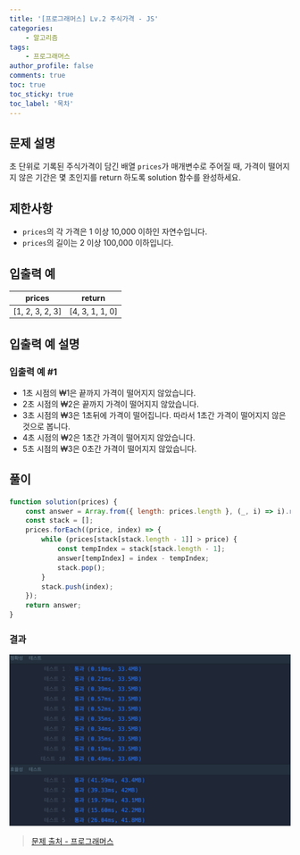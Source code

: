 ```yaml
---
title: '[프로그래머스] Lv.2 주식가격 - JS'
categories:
    - 알고리즘
tags:
    - 프로그래머스
author_profile: false
comments: true
toc: true
toc_sticky: true
toc_label: '목차'
---
```


## 문제 설명

초 단위로 기록된 주식가격이 담긴 배열 `prices`가 매개변수로 주어질 때, 가격이 떨어지지 않은 기간은 몇 초인지를 return 하도록 solution 함수를 완성하세요.

## 제한사항

-   `prices`의 각 가격은 1 이상 10,000 이하인 자연수입니다.
-   `prices`의 길이는 2 이상 100,000 이하입니다.

## 입출력 예

| prices          | return          |
| --------------- | --------------- |
| [1, 2, 3, 2, 3] | [4, 3, 1, 1, 0] |

## 입출력 예 설명

### 입출력 예 #1

-   1초 시점의 ₩1은 끝까지 가격이 떨어지지 않았습니다.
-   2초 시점의 ₩2은 끝까지 가격이 떨어지지 않았습니다.
-   3초 시점의 ₩3은 1초뒤에 가격이 떨어집니다. 따라서 1초간 가격이 떨어지지 않은 것으로 봅니다.
-   4초 시점의 ₩2은 1초간 가격이 떨어지지 않았습니다.
-   5초 시점의 ₩3은 0초간 가격이 떨어지지 않았습니다.

## 풀이

```javascript
function solution(prices) {
    const answer = Array.from({ length: prices.length }, (_, i) => i).reverse();
    const stack = [];
    prices.forEach((price, index) => {
        while (prices[stack[stack.length - 1]] > price) {
            const tempIndex = stack[stack.length - 1];
            answer[tempIndex] = index - tempIndex;
            stack.pop();
        }
        stack.push(index);
    });
    return answer;
}
```

### 결과

![result1](/assets/images/2024/01/05/algorithm-119-result1.png)

> [문제 출처 - 프로그래머스](https://school.programmers.co.kr/learn/courses/30/lessons/42584)

